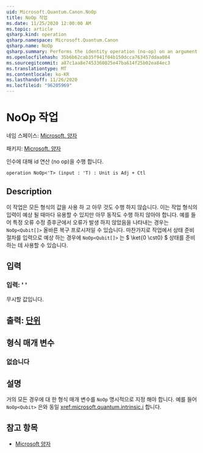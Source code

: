 ```yaml
---
uid: Microsoft.Quantum.Canon.NoOp
title: NoOp 작업
ms.date: 11/25/2020 12:00:00 AM
ms.topic: article
qsharp.kind: operation
qsharp.namespace: Microsoft.Quantum.Canon
qsharp.name: NoOp
qsharp.summary: Performs the identity operation (no-op) on an argument.
ms.openlocfilehash: 35b6b62cab35f941f04b150dcca763457ddaa084
ms.sourcegitcommit: a87c1aa8e7453360025e47ba614f25b02ea84ec3
ms.translationtype: MT
ms.contentlocale: ko-KR
ms.lasthandoff: 11/26/2020
ms.locfileid: "96205969"
---
```

# <a name="noop-operation"></a>NoOp 작업

네임 스페이스: [Microsoft. 양자](xref:Microsoft.Quantum.Canon)

패키지: [Microsoft. 양자](https://nuget.org/packages/Microsoft.Quantum.QSharp.Core)


인수에 대해 id 연산 (no op)을 수행 합니다.

```qsharp
operation NoOp<'T> (input : 'T) : Unit is Adj + Ctl
```


## <a name="description"></a>Description

이 작업은 모든 형식의 값을 사용 하 고 아무 것도 수행 하지 않습니다.
이는 작업 형식의 입력이 예상 될 때마다 유용할 수 있지만 아무 동작도 수행 하지 않아야 합니다.
예를 들어 특정 오류 수정 증후군에서 오류가 발생 하지 않았음을 나타내는 경우는 `NoOp<Qubit[]>` 올바른 복구 프로시저일 수 있습니다.
마찬가지로 작업에서 상태 준비 절차를 입력으로 예상 하는 경우에 `NoOp<Qubit[]>` 는 $ \ket{0 \cst0} $ 상태를 준비 하는 데 사용할 수 있습니다.

## <a name="input"></a>입력

### <a name="input--t"></a>입력: ' '

무시할 값입니다.



## <a name="output--unit"></a>출력: [단위](xref:microsoft.quantum.lang-ref.unit)



## <a name="type-parameters"></a>형식 매개 변수

### <a name="t"></a>없습니다



## <a name="remarks"></a>설명

거의 모든 경우에 대 한 형식 매개 변수를 `NoOp` 명시적으로 지정 해야 합니다. 예를 들어 `NoOp<Qubit>` 은와 동일 <xref:microsoft.quantum.intrinsic.i> 합니다.

## <a name="see-also"></a>참고 항목

- [Microsoft 양자](xref:Microsoft.Quantum.Intrinsic.I)